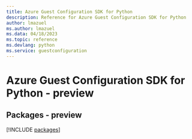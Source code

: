 ```yaml
---
title: Azure Guest Configuration SDK for Python
description: Reference for Azure Guest Configuration SDK for Python
author: lmazuel
ms.author: lmazuel
ms.data: 04/18/2023
ms.topic: reference
ms.devlang: python
ms.service: guestconfiguration
---
```

# Azure Guest Configuration SDK for Python - preview
## Packages - preview
[!INCLUDE [packages](guest-configuration-index.md)]
